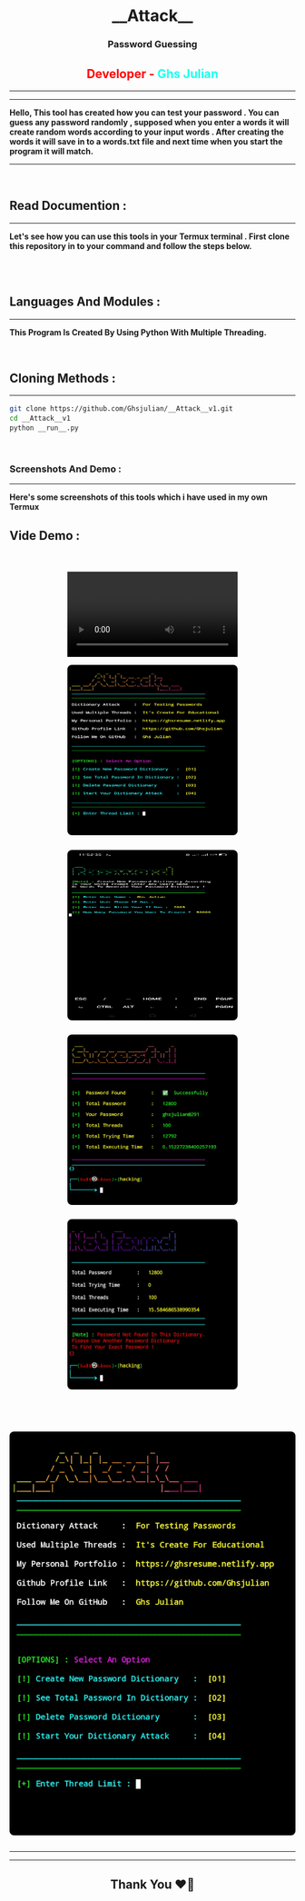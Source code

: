 <style>

img {
    border-radius : 8px;
    object-fit : fill;
    margin : .7rem auto ;
}
</style>
<center>
<h1>__Attack__</h1>
<h3>Password Guessing</h3>
<h2 style="color:red">Developer -<span style="color:rgb(30,255,239)"> Ghs Julian</span></h2>
</center>

---

---

<p>

**Hello, This tool has created how you can test your password . You can guess any password randomly , supposed when you enter a words it will create random words according to your input words . After creating the words it will save in to a words.txt file and next time when you start the program it will match.**

---

</p>
<br>
<h2>Read Documention : </h2>
<p>

---

**Let's see how you can use this tools in your Termux terminal . First clone this repository in to your command and follow the steps below.**

</p><br><br>

<h2>Languages And Modules : </h2>
<p>

---

**This Program Is Created By Using Python With Multiple Threading.**

</p><br>

<h2> Cloning Methods : </h2>

---

```bash
git clone https://github.com/Ghsjulian/__Attack__v1.git
cd __Attack__v1
python __run__.py
```

<br>


<h3>Screenshots And Demo : </h3>
<p>

---

**Here's some screenshots of this tools which i have used in my own Termux**

</p>
<h2>Vide Demo : </h2><br><br>

<center>
<video width="300" autoplay controls>
  <source src="video-demo.mp4" type="video/mp4">
</video>
<center>


<center>
<img src="images/S1.jpg" width="300" height="300"/><br>
<img src="images/S2.jpg" width="300" height="300"/><br>
<img src="images/S3.jpg" width="300" height="300"/><br>
<img src="images/S4.jpg" width="300" height="300"/>
</center>
<br><br>




[![Alt text for the video](images/S1.jpg)](video-demo.mp4)


---

---

</p>
<center>
 <h2>Thank You ❤️🙏</h2>
</center>
